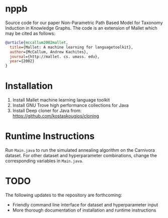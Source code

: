 # nppb
Source code for our paper Non-Parametric Path Based Model for Taxonomy Induction in Knowledge Graphs. The code is an extension of Mallet which may be cited as follows:

```bibtex
@article{mccallum2002mallet,
  title={Mallet: A machine learning for languagetoolkit},
  author={McCallum, Andrew Kachites},
  journal={http://mallet. cs. umass. edu},
  year={2002}
}
```

# Installation

1. Install Mallet machine learning language toolkit  
2. Install GNU Trove high performance collections for Java
3. Install Deep cloner for Java from: https://github.com/kostaskougios/cloning

# Runtime Instructions

Run `Main.java` to run the simulated annealing algorithm on the Carnivora dataset. For other dataset and hyperparameter combinations, change the corresponding variables in `Main.java`.

# TODO

The following updates to the repository are forthcoming:
- Friendly command line interface for dataset and hyperparameter input
- More thorough documentation of installation and runtime instructions
